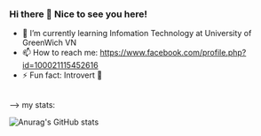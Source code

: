 ### Hi there 👋 Nice to see you here!

- 🌱 I’m currently learning Infomation Technology at University of GreenWich  VN
- 📫 How to reach me: https://www.facebook.com/profile.php?id=100021115452616
- ⚡ Fun fact: Introvert 🤣
 <br>
--> my stats:


![Anurag's GitHub stats](https://github-readme-stats.vercel.app/api?username=Garung69&show_icons=true&theme=radical)



